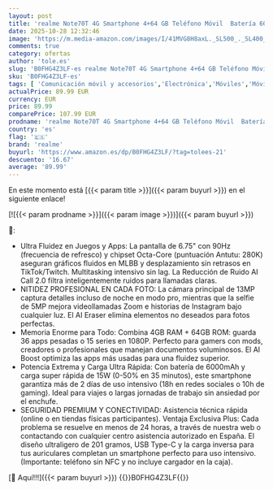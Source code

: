 ```yaml
---
layout: post
title: 'realme Note70T 4G Smartphone 4+64 GB Teléfono Móvil  Batería 6000mA  15W Carga Rápida  Android 15 Dual SIM 4GB RAM  6.75" HD Pantalla  Sin Cargador Sin NFC  Oro'
date: 2025-10-28 12:32:46
image: 'https://m.media-amazon.com/images/I/41MVG8H8axL._SL500_._SL400_.jpg'
comments: true
category: ofertas
author: 'tole.es'
slug: 'B0FHG4Z3LF-es realme Note70T 4G Smartphone 4+64 GB Teléfono Móvil...'
sku: 'B0FHG4Z3LF-es'
tags: [ 'Comunicación móvil y accesorios','Electrónica','Móviles','Móviles y smartphones libres','android','realme','🇪🇸', ]
actualPrice: 89.99 EUR
currency: EUR
price: 89.99
comparePrice: 107.99 EUR
prodname: 'realme Note70T 4G Smartphone 4+64 GB Teléfono Móvil  Batería 6000mA  15W Carga Rápida  Android 15 Dual SIM 4GB RAM  6.75" HD Pantalla  Sin Cargador Sin NFC  Oro'
country: 'es'
flag: '🇪🇸'
brand: 'realme'
buyurl: 'https://www.amazon.es/dp/B0FHG4Z3LF/?tag=tolees-21'
descuento: '16.67'
average: '89.99'
---
```


En este momento está [{{< param title >}}]({{< param buyurl >}}) en el siguiente enlace!

[![{{< param prodname >}}]({{< param image >}})]({{< param buyurl >}})

🔎:

- Ultra Fluidez en Juegos y Apps: La pantalla de 6.75" con 90Hz (frecuencia de refresco) y chipset Octa-Core (puntuación Antutu: 280K) aseguran gráficos fluidos en MLBB y desplazamiento sin retrasos en TikTok/Twitch. Multitasking intensivo sin lag. La Reducción de Ruido AI Call 2.0 filtra inteligentemente ruidos para llamadas claras.
- NITIDEZ PROFESIONAL EN CADA FOTO: La cámara principal de 13MP captura detalles incluso de noche en modo pro, mientras que la selfie de 5MP mejora videollamadas Zoom e historias de Instagram bajo cualquier luz. El AI Eraser elimina elementos no deseados para fotos perfectas.
- Memoria Enorme para Todo: Combina 4GB RAM + 64GB ROM: guarda 36 apps pesadas o 15 series en 1080P. Perfecto para gamers con mods, creadores o profesionales que manejan documentos voluminosos. El AI Boost optimiza las apps más usadas para una fluidez superior.
- Potencia Extrema y Carga Ultra Rápida: Con batería de 6000mAh y carga super rápida de 15W (0-50% en 35 minutos), este smartphone garantiza más de 2 días de uso intensivo (18h en redes sociales o 10h de gaming). Ideal para viajes o largas jornadas de trabajo sin ansiedad por el enchufe.
- SEGURIDAD PREMIUM Y CONECTIVIDAD: Asistencia técnica rápida (online o en tiendas físicas participantes). Ventaja Exclusiva Plus: Cada problema se resuelve en menos de 24 horas, a través de nuestra web o contactando con cualquier centro asistencia autorizado en España. El diseño ultraligero de 201 gramos, USB Type-C y la carga inversa para tus auriculares completan un smartphone perfecto para uso intensivo. (Importante: teléfono sin NFC y no incluye cargador en la caja).

[🛒 Aquí!!!]({{< param buyurl >}})
{{<world>}}B0FHG4Z3LF{{</world>}}
